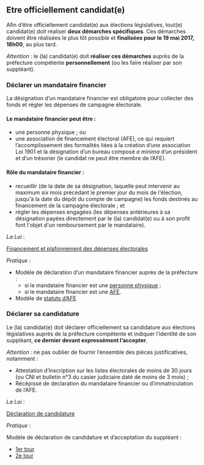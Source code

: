## Etre officiellement candidat(e)
Afin d’être officiellement candidat(e) aux élections législatives, tout(e) candidat(e) doit réaliser **deux démarches spécifiques**. Ces démarches doivent être réalisées le plus tôt possible et **finalisées pour le 19 mai 2017, 18h00**, au plus tard.

*Attention* : le (la) candidat(e) doit **réaliser ces démarches** auprès de la préfecture compétente **personnellement** (ou les faire réaliser par son suppléant).

### Déclarer un mandataire financier
La désignation d’un mandataire financier est obligatoire pour collecter des fonds et régler les dépenses de campagne électorale.

#### Le mandataire financier peut être :
* une personne physique ; ou
* une association de financement électoral (AFE), ce qui requiert l’accomplissement des formalités liées à la création d’une association Loi 1901 et la désignation d’un bureau composé *a minima* d’un président et d’un trésorier (le candidat ne peut être membre de l’AFE).

#### Rôle du mandataire financier :
* recueillir (de la date de sa désignation, laquelle peut intervenir au maximum six mois précédant le premier jour du mois de l'élection, jusqu'à la date du dépôt du compte de campagne) les fonds destinés au financement de la campagne électorale ; et
* régler les dépenses engagées (les dépenses antérieures à sa désignation payées directement par le (la) candidat(e) ou à son profit font l'objet d'un remboursement par le mandataire).

*La Loi* :

[Financement et plafonnement des dépenses électorales](https://www.legifrance.gouv.fr/affichCode.do?idSectionTA=LEGISCTA000006148459&cidTexte=LEGITEXT000006070239&dateTexte=20170313)

*Pratique* :

* Modèle de déclaration d’un mandataire financier auprès de la préfecture :
  + si le mandataire financier est une [personne physique](http://www.cnccfp.fr/docs/campagne/cnccfp_2016_modele_designation_MF.pdf) ;
  + si le mandataire financier est une [AFE](http://www.cnccfp.fr/docs/campagne/cnccfp_2016_modele_declaration_AFE.pdf).
* Modèle de [statuts d’AFE](http://www.cnccfp.fr/docs/campagne/cnccfp_2016_modele_statuts_AFE.pdf)

### Déclarer sa candidature
Le (la) candidat(e) doit déclarer officiellement sa candidature aux élections législatives auprès de la préfecture compétente et indiquer l’identité de son suppléant, **ce dernier devant expressément l’accepter**.

*Attention* : ne pas oublier de fournir l’ensemble des pièces justificatives, notamment :
* Attestation d’inscription sur les listes électorales de moins de 30 jours (ou CNI et bulletin n°3 du casier judiciaire daté de moins de 3 mois) ;
* Récépissé de déclaration du mandataire financier ou d’immatriculation de l’AFE.
 
*La Loi* :

[Déclaration de candidature](https://www.legifrance.gouv.fr/affichCodeArticle.do?cidTexte=LEGITEXT000006070239&idArticle=LEGIARTI000006353367&dateTexte=&categorieLien=cid)

*Pratique* :

Modèle de déclaration de candidature et d’acceptation du suppléant : 
* [1er tour](http://www.yvelines.gouv.fr/content/download/9346/61842/file/formulaire%20de%20d%C3%A9claration%20de%20candidature%20(titulaire%20et%20rempla%C3%A7ant).pdf)
* [2e tour](http://www.yvelines.gouv.fr/content/download/9671/63821/file/mod%C3%A8le%20de%20d%C3%A9claration%20de%20candidature%20T2.pdf)
